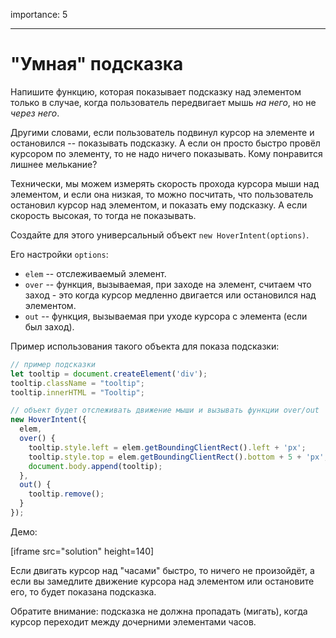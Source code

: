 importance: 5

---

# "Умная" подсказка

Напишите функцию, которая показывает подсказку над элементом только в случае, когда пользователь передвигает мышь *на него*, но не *через него*.

Другими словами, если пользователь подвинул курсор на элементе и остановился -- показывать подсказку. А если он просто быстро провёл курсором по элементу, то не надо ничего показывать. Кому понравится лишнее мелькание?

Технически, мы можем измерять скорость прохода курсора мыши над элементом, и если она низкая, то можно посчитать, что пользователь остановил курсор над элементом, и показать ему подсказку. А если скорость высокая, то тогда не показывать.

Создайте для этого универсальный объект `new HoverIntent(options)`.

Его настройки `options`:
- `elem` -- отслеживаемый элемент.
- `over` -- функция, вызываемая, при заходе на элемент, считаем что заход - это когда курсор медленно двигается или остановился над элементом.
- `out` -- функция, вызываемая при уходе курсора с элемента (если был заход).

Пример использования такого объекта для показа подсказки:

```js
// пример подсказки
let tooltip = document.createElement('div');
tooltip.className = "tooltip";
tooltip.innerHTML = "Tooltip";

// объект будет отслеживать движение мыши и вызывать функции over/out
new HoverIntent({
  elem,
  over() {
    tooltip.style.left = elem.getBoundingClientRect().left + 'px';
    tooltip.style.top = elem.getBoundingClientRect().bottom + 5 + 'px';
    document.body.append(tooltip);
  },
  out() {
    tooltip.remove();
  }
});
```

Демо:

[iframe src="solution" height=140]

Если двигать курсор над "часами" быстро, то ничего не произойдёт, а если вы замедлите движение курсора над элементом или остановите его, то будет показана подсказка.

Обратите внимание: подсказка не должна пропадать (мигать), когда курсор переходит между дочерними элементами часов.
